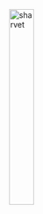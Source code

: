 <img width="30%" alt="sharvet" src="https://user-images.githubusercontent.com/100416968/160620865-ce075998-5a70-4cd1-8720-6e1bf38e1faa.PNG">
